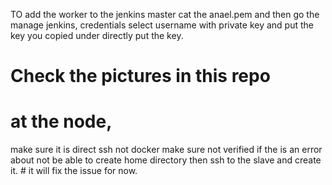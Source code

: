 TO add the worker to the jenkins master
cat the anael.pem
and then go the manage jenkins, credentials
select  username with private key and put the key you copied under directly put the key.
# Check the pictures in this repo

# at the node, 
make sure it is direct ssh not docker
make sure not verified
if the is an error about not be able to create home directory then ssh to the slave and create it. # it will fix the issue for now.
